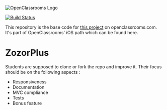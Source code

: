 ![OpenClassrooms Logo](https://upload.wikimedia.org/wikipedia/fr/0/0d/Logo_OpenClassrooms.png)

[![Build Status](https://travis-ci.com/kcourtois/ZozorPlus.svg?branch=master)](https://travis-ci.com/kcourtois/ZozorPlus)

This repository is the base code for [this project](https://openclassrooms.com/projects/ameliorer-une-application-existante) on openclassrooms.com.
It's part of OpenClassrooms' iOS path which can be found here.

# ZozorPlus
Students are supposed to clone or fork the repo and improve it. Their focus should be on the following aspects :
- Responsiveness
- Documentation
- MVC compliance
- Tests
- Bonus feature
